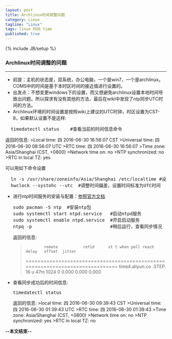```yaml
---
layout: post
title: Archlinux时间调整问题
category: Linux
tagline: "Linux"
tags: linux 时间 time
published: true
---
```

{% include JB/setup %}
### Archlinux时间调整的问题
---
- 前提：主机的状态是，双系统，办公电脑，一个是win7，一个是archlinux。COMS中的时间是基于本时区时间的接近值进行设置的。
- 出发点：不想变更windows下的设置，而又想避免archlinux设置本地时间导致出问题。所以探求有没有其他的方法，最后在wiki中发现了ntp同步UTC时间的方法。
- Archlinux环境的时间设置是按照wiki上建议的UTC时钟，时区设置为CST-8，如果默认设置不是这样:
 <pre class="prettyprint linenums">
  timedatectl status    #查看当前的时间信息命令</pre>

  返回的信息:
	>Local time: 四 2016-06-30 16:56:07 CST
	>Universal time: 四 2016-06-30 08:56:07 UTC
	>RTC time: 四 2016-06-30 16:56:07
	>Time zone: Asia/Shanghai (CST, +0800)
	>Network time on: no
	>NTP synchronized: no
	>RTC in local TZ: yes


  可以用如下命令设置
  <pre class="prettyprint linenums">
  ln -s /usr/share/zoneinfo/Asia/Shanghai /etc/localtime #设置默认时区
  hwclock --systohc --utc  #调整时间偏差，设置时间标准为UTC时间</pre>
- 进行ntp时间服务的安装与配置：[参照官方文档](https://wiki.archlinux.org/index.php/Network_Time_Protocol_daemon)
  <pre class="prettyprint linenums">
  sudo pacman -S ntp  #安装ntp包
  sudo systemctl start ntpd.service   #启动ntpd服务
  sudo systemctl enable ntpd.service  #开启启动服务
  ntpq -p                             #稍后运行，查看同步情况</pre>

  返回的信息:
	>             remote           refid      st t when poll reach   delay   offset  jitter
	> ==============================================================================
	>time4.aliyun.co .STEP.          16 u  47m 1024    0    0.000    0.000   0.000

- 查看同步成功后的时间信息:
  <pre class="prettyprint linenums">
  timedatectl status</pre>

  返回的信息:
	  >local time: 四 2016-06-30 09:39:43 CST
	  >Universal time: 四 2016-06-30 01:39:43 UTC
	  >RTC time: 四 2016-06-30 01:39:43
	  >Time zone: Asia/Shanghai (CST, +0800)
	  >Network time on: no
	  >NTP synchronized: yes
	  >RTC in local TZ: no

**--本文结束--**            
